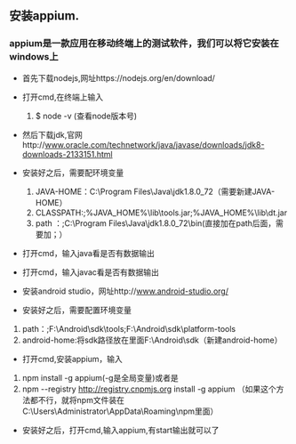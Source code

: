 ## 安装appium.

### appium是一款应用在移动终端上的测试软件，我们可以将它安装在windows上

  * 首先下载nodejs,网址https://nodejs.org/en/download/
  * 打开cmd,在终端上输入

     1.  $  node -v (查看node版本号)
       
  * 然后下载jdk,官网http://www.oracle.com/technetwork/java/javase/downloads/jdk8-downloads-2133151.html
  
  * 安装好之后，需要配环境变量
   
    1. JAVA-HOME：C:\Program Files\Java\jdk1.8.0_72（需要新建JAVA-HOME）
    2. CLASSPATH:;%JAVA_HOME%\lib\tools.jar;%JAVA_HOME%\lib\dt.jar
    3. path  ：;C:\Program Files\Java\jdk1.8.0_72\bin(直接加在path后面，需要加；）
  
  * 打开cmd，输入java看是否有数据输出
  
  * 打开cmd，输入javac看是否有数据输出
  
  * 安装android studio，网址http://www.android-studio.org/
  
  * 安装好之后，需要配置环境变量
   1. path：;F:\Android\sdk\tools;F:\Android\sdk\platform-tools
   2. android-home:将sdk路径放在里面F:\Android\sdk（新建android-home）
  
  * 打开cmd,安装appium，输入
   1. npm install -g appium(-g是全局变量)或者是
   2. npm --registry http://registry.cnpmjs.org install -g appium （如果这个方法都不行，就将npm文件装在C:\Users\Administrator\AppData\Roaming\npm里面）
  
  * 安装好之后，打开cmd,输入appium,有start输出就可以了
